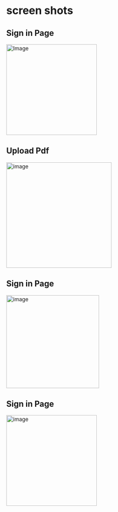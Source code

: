 # screen shots 

## Sign in Page

<img width="239" alt="Image" src="https://github.com/user-attachments/assets/a5b80bc1-b582-43e1-93d7-da5868a2ed01" />

## Upload Pdf
<img width="278" alt="image" src="https://github.com/user-attachments/assets/1956740a-8974-433b-b9c2-020848071d13" />

## Sign in Page
<img width="245" alt="image" src="https://github.com/user-attachments/assets/1698bfaa-ab79-4e79-9241-391c8775ffb9" />

## Sign in Page
<img width="239" alt="image" src="https://github.com/user-attachments/assets/fbb78e1f-4142-4ffe-971e-ee9e82c98fc0" />


